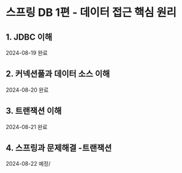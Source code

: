 # 스프링 DB 1편 - 데이터 접근 핵심 원리

## 1. JDBC 이해
2024-08-19 완료

## 2. 커넥션풀과 데이터 소스 이해
2024-08-20 완료

## 3. 트랜잭션 이해
2024-08-21 완료

## 4. 스프링과 문제해결 -트랜잭션
2024-08-22 예정/